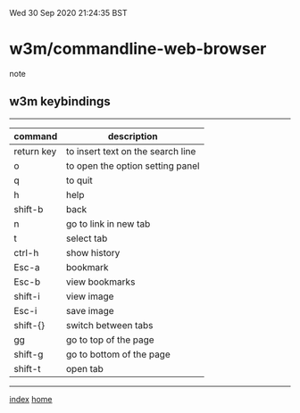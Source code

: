 Wed 30 Sep 2020 21:24:35 BST

# w3m/commandline-web-browser
note
## w3m keybindings
___

| command    | description |
| ---------- | ----------- |
| return key | to insert text on the search line |
| o          | to open the option setting panel |
| q	     | to quit |
| h	     | help    |
| shift-b    | back    |
| n          | go to link in new tab |
| t 	     | select tab |
| ctrl-h     | show history |
| Esc-a	     | bookmark |
| Esc-b	     | view bookmarks |
| shift-i    | view image |
| Esc-i	     | save image |
| shift-{}   | switch between tabs |
| gg	     | go to top of the page |
| shift-g    | go to bottom of the page |
| shift-t    | open tab | 

___

[index](./index-file.md) 
[home](./home.md) 

